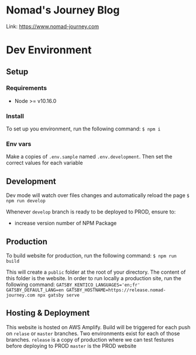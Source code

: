 # Nomad's Journey Blog 
Link: https://www.nomad-journey.com

# Dev Environment
## Setup
### Requirements
- Node >= v10.16.0

### Install
To set up you environment, run the following command:
```$ npm i```

### Env vars
Make a copies of `.env.sample` named `.env.development`. Then set the correct values for each variable

## Development
Dev mode will watch over files changes and automatically reload the page
```$ npm run develop```

Whenever `develop` branch is ready to be deployed to PROD, ensure to:
- increase version number of NPM Package

## Production
To build website for production, run the following command:
```$ npm run build```

This will create a `public` folder at the root of your directory. The content of this folder is the website.
In order to run locally a production site, run the following command: 
```GATSBY_KENTICO_LANGUAGES='en;fr' GATSBY_DEFAULT_LANG=en GATSBY_HOSTNAME=https://release.nomad-journey.com npx gatsby serve```

## Hosting & Deployment
This website is hosted on AWS Amplify.
Build will be triggered for each push on `relase` or `master` branches. Two environments exist for each of those branches.
`release` is a copy of production where we can test festures before deploying to PROD
`master` is the PROD website
